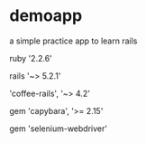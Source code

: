 # demoapp
a simple practice app to learn rails


ruby '2.2.6'

rails '~> 5.2.1'

'coffee-rails', '~> 4.2'

gem 'capybara', '>= 2.15'

  gem 'selenium-webdriver'

